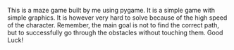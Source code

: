 This is a maze game built by me using pygame. It is a simple game with simple graphics. It is however very hard to solve because of the high speed of the character. Remember, the main goal 
is not to find the correct path, but to successfully go through the obstacles without touching them. Good Luck!
